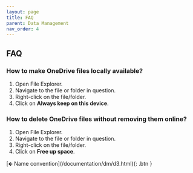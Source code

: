 ```yaml
---
layout: page
title: FAQ
parent: Data Management
nav_order: 4
---
```


## FAQ

### How to make OneDrive files locally available?

1. Open File Explorer.
2. Navigate to the file or folder in question.
3. Right-click on the file/folder.
4. Click on **Always keep on this device**.

### How to delete OneDrive files without removing them online?

1. Open File Explorer.
2. Navigate to the file or folder in question.
3. Right-click on the file/folder.
4. Click on **Free up space**.

<span class="fs-3">
[🡸 Name convention](/documentation/dm/d3.html){: .btn }
</span>